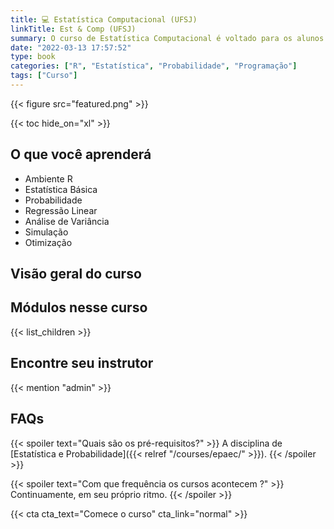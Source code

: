 ```yaml
---
title: 💻 Estatística Computacional (UFSJ)
linkTitle: Est & Comp (UFSJ)
summary: O curso de Estatística Computacional é voltado para os alunos dos cursos de Engenharias da UFSJ, campus Alto Paraopeba (CAP). 
date: "2022-03-13 17:57:52"
type: book
categories: ["R", "Estatística", "Probabilidade", "Programação"]
tags: ["Curso"]
---
```


{{< figure src="featured.png" >}}

{{< toc hide_on="xl" >}}

## O que você aprenderá

- Ambiente R
- Estatística Básica
- Probabilidade
- Regressão Linear
- Análise de Variância
- Simulação 
- Otimização

## Visão geral do curso


## Módulos nesse curso

{{< list_children >}}

## Encontre seu instrutor

{{< mention "admin" >}}

## FAQs

{{< spoiler text="Quais são os pré-requisitos?" >}}
A disciplina de [Estatística e Probabilidade]({{< relref "/courses/epaec/" >}}).
{{< /spoiler >}}

{{< spoiler text="Com que frequência os cursos acontecem ?" >}}
Continuamente, em seu próprio ritmo. 
{{< /spoiler >}}

{{< cta cta_text="Comece o curso" cta_link="normal" >}}
